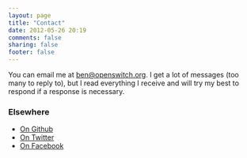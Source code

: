 ```yaml
---
layout: page
title: "Contact"
date: 2012-05-26 20:19
comments: false
sharing: false
footer: false
---
```

You can email me at <a href="mailto:ben@openswitch.org?subject=openswitch.org feedback">ben@openswitch.org</a>. I get a lot of messages (too many to reply to), but I read everything I receive and will try my best to respond if a response is necessary.

### Elsewhere

* <a href="https://github.com/frotzed">On Github</a>
* <a href="http://twitter.com/bgray">On Twitter</a>
* <a href="http://facebook.com/frotzed">On Facebook</a>
